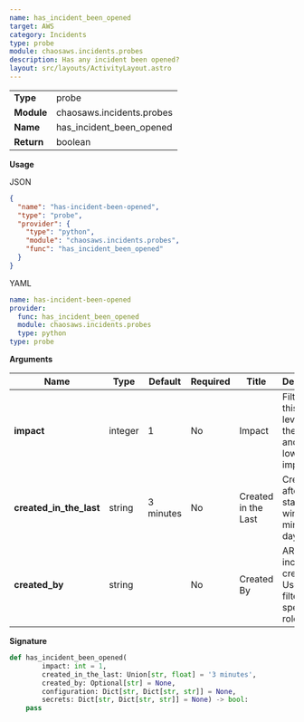 ```yaml
---
name: has_incident_been_opened
target: AWS
category: Incidents
type: probe
module: chaosaws.incidents.probes
description: Has any incident been opened?
layout: src/layouts/ActivityLayout.astro
---
```


|            |                      |
| ---------- | -------------------- |
| **Type**   | probe               |
| **Module** | chaosaws.incidents.probes |
| **Name**   | has_incident_been_opened       |
| **Return** | boolean              |

**Usage**

JSON

```json
{
  "name": "has-incident-been-opened",
  "type": "probe",
  "provider": {
    "type": "python",
    "module": "chaosaws.incidents.probes",
    "func": "has_incident_been_opened"
  }
}
```

YAML

```yaml
name: has-incident-been-opened
provider:
  func: has_incident_been_opened
  module: chaosaws.incidents.probes
  type: python
type: probe
```

**Arguments**

| Name     | Type   | Default | Required | Title        | Description |
| -------- | ------ | ------- | -------- | ------------ | ----------- |
| **impact** | integer | 1    | No       | Impact | Filter by this impact level. 1 is the highest and 5 is the lowest impact            |
| **created_in_the_last** | string | 3 minutes    | No       | Created in the Last | Created after the start of the window. 3 minutes, 2 days...            |
| **created_by** | string |     | No       | Created By | ARN of the incident creator. Useful to filter to a specific role            |

**Signature**

```python
def has_incident_been_opened(
        impact: int = 1,
        created_in_the_last: Union[str, float] = '3 minutes',
        created_by: Optional[str] = None,
        configuration: Dict[str, Dict[str, str]] = None,
        secrets: Dict[str, Dict[str, str]] = None) -> bool:
    pass
```
